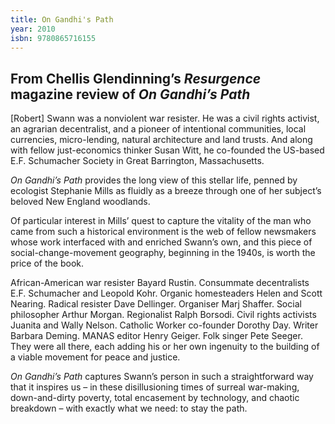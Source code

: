 ```yaml
---
title: On Gandhi's Path
year: 2010
isbn: 9780865716155
---
```


## From Chellis Glendinning’s *Resurgence* magazine review of *On Gandhi’s Path*

[Robert] Swann was a nonviolent war resister. He was a civil rights activist, an agrarian decentralist, and a pioneer of intentional communities, local currencies, micro-lending, natural architecture and land trusts. And along with fellow just-economics thinker Susan Witt, he co-founded the US-based E.F. Schumacher Society in Great Barrington, Massachusetts.

*On Gandhi’s Path* provides the long view of this stellar life, penned by ecologist Stephanie Mills as fluidly as a breeze through one of her subject’s beloved New England woodlands.

Of particular interest in Mills’ quest to capture the vitality of the man who came from such a historical environment is the web of fellow newsmakers whose work interfaced with and enriched Swann’s own, and this piece of social-change-movement geography, beginning in the 1940s, is worth the price of the book.

African-American war resister Bayard Rustin. Consummate decentralists E.F. Schumacher and Leopold Kohr. Organic homesteaders Helen and Scott Nearing. Radical resister Dave Dellinger. Organiser Marj Shaffer. Social philosopher Arthur Morgan. Regionalist Ralph Borsodi. Civil rights activists Juanita and Wally Nelson. Catholic Worker co-founder Dorothy Day. Writer Barbara Deming. MANAS editor Henry Geiger. Folk singer Pete Seeger. They were all there, each adding his or her own ingenuity to the building of a viable movement for peace and justice.

*On Gandhi’s Path* captures Swann’s person in such a straightforward way that it inspires us &ndash; in these disillusioning times of surreal war-making, down-and-dirty poverty, total encasement by technology, and chaotic breakdown &ndash; with exactly what we need: to stay the path.
